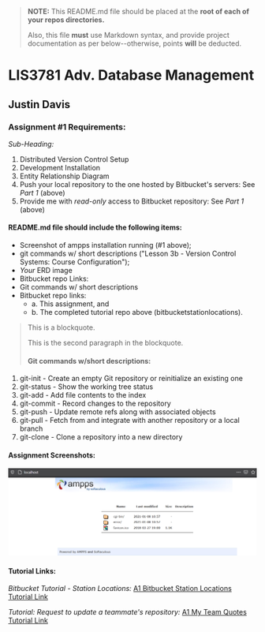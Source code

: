 > **NOTE:** This README.md file should be placed at the **root of each of your repos directories.**
>
>Also, this file **must** use Markdown syntax, and provide project documentation as per below--otherwise, points **will** be deducted.
>

# LIS3781 Adv. Database Management

## Justin Davis

### Assignment #1 Requirements:

*Sub-Heading:*

1. Distributed Version Control Setup
2. Development Installation
3. Entity Relationship Diagram
4. Push your local repository to the one hosted by Bitbucket's servers: See *Part 1* (above)
5. Provide me with *read-only* access to Bitbucket repository: See *Part 1* (above)

#### README.md file should include the following items:

* Screenshot of ampps installation running (#1 above);
* git commands w/ short descriptions ("Lesson 3b - Version Control Systems: Course Configuration");
* *Your* ERD image
* Bitbucket repo Links:
* Git commands w/ short descriptions
* Bitbucket repo links:
    * a. This assignment, and
    * b. The completed tutorial repo above (bitbucketstationlocations).
> This is a blockquote.
> 
> This is the second paragraph in the blockquote.
>
> #### Git commands w/short descriptions:

1. git-init - Create an empty Git repository or reinitialize an existing one
2. git-status - Show the working tree status
3. git-add - Add file contents to the index
4. git-commit - Record changes to the repository
5. git-push - Update remote refs along with associated objects
6. git-pull - Fetch from and integrate with another repository or a local branch
7. git-clone - Clone a repository into a new directory

#### Assignment Screenshots:

![AMPPS Installation Screenshot](img/ampps_screenshot.png)

#### Tutorial Links:

*Bitbucket Tutorial - Station Locations:*
[A1 Bitbucket Station Locations Tutorial Link](https://bitbucket.org/username/bitbucketstationlocations/ "Bitbucket Station Locations")

*Tutorial: Request to update a teammate's repository:*
[A1 My Team Quotes Tutorial Link](https://bitbucket.org/username/myteamquotes/ "My Team Quotes Tutorial")
